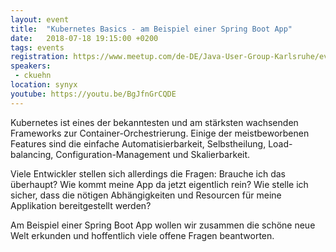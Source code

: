 ```yaml
---
layout: event
title:  "Kubernetes Basics - am Beispiel einer Spring Boot App"
date:   2018-07-18 19:15:00 +0200
tags: events
registration: https://www.meetup.com/de-DE/Java-User-Group-Karlsruhe/events/251848200/
speakers:
 - ckuehn
location: synyx
youtube: https://youtu.be/BgJfnGrCQDE
---
```


Kubernetes ist eines der bekanntesten und am stärksten wachsenden
Frameworks zur Container-Orchestrierung.
Einige der meistbeworbenen Features sind die einfache
Automatisierbarkeit, Selbstheilung, Load-balancing,
Configuration-Management und Skalierbarkeit.

Viele Entwickler stellen sich allerdings die Fragen:
Brauche ich das überhaupt?
Wie kommt meine App da jetzt eigentlich rein?
Wie stelle ich sicher, dass die nötigen Abhängigkeiten und Resourcen für
meine Applikation bereitgestellt werden?

Am Beispiel einer Spring Boot App wollen wir zusammen die schöne neue
Welt erkunden und hoffentlich viele offene Fragen beantworten.

